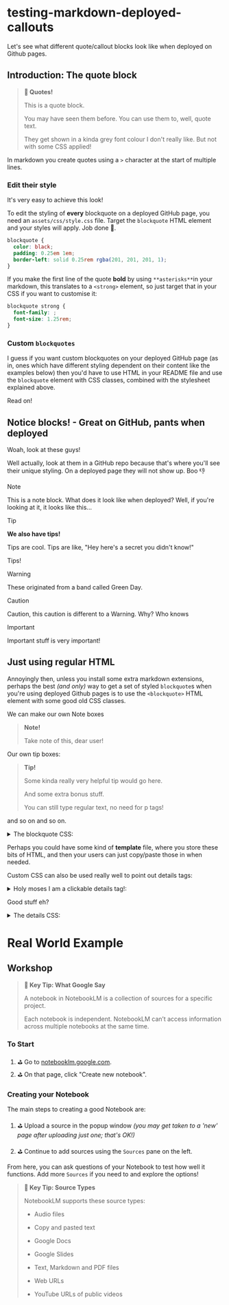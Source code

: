 # testing-markdown-deployed-callouts

Let's see what different quote/callout blocks look like when deployed on Github pages.

## Introduction: The quote block

> **💭 Quotes!**
>
> This is a quote block.
>
> You may have seen them before. You can use them to, well, quote text.
>
> They get shown in a kinda grey font colour I don't really like. But not with some CSS applied!

In markdown you create quotes using a `>` character at the start of multiple lines.

### Edit their style

It's very easy to achieve this look!

To edit the styling of **every** blockquote on a deployed GitHub page, you need an `assets/css/style.css` file. Target the `blockquote` HTML element and your styles will apply. Job done 🎉.

```css
blockquote {
  color: black;
  padding: 0.25em 1em;
  border-left: solid 0.25rem rgba(201, 201, 201, 1);
}
```

If you make the first line of the quote **bold** by using `**asterisks**`in your markdown, this translates to a `<strong>` element, so just target that in your CSS if you want to customise it:

```css
blockquote strong {
  font-family: ;
  font-size: 1.25rem;
}
```

### Custom `blockquotes`

I guess if you want custom blockquotes on your deployed GitHub page (as in, ones which have different styling dependent on their content like the examples below) then you'd have to use HTML in your README file and use the `blockquote` element with CSS classes, combined with the stylesheet explained above.

Read on!

## Notice blocks! - Great on GitHub, pants when deployed

Woah, look at these guys!

Well actually, look at them in a GitHub repo because that's where you'll see their unique styling. On a deployed page they will not show up. Boo 👎

> [!NOTE]
> This is a note block. What does it look like when deployed? Well, if you're looking at it, it looks like this...

> [!TIP]
>
> **We also have tips!**
>
> Tips are cool. Tips are like, "Hey here's a secret you didn't know!"
>
> Tips!

> [!WARNING]
>
> These originated from a band called Green Day.

> [!CAUTION]
>
> Caution, this caution is different to a Warning. Why? Who knows

> [!IMPORTANT]
>
> Important stuff is very important!

## Just using regular HTML

Annoyingly then, unless you install some extra markdown extensions, perhaps the best _(and only)_ way to get a set of styled `blockquote`s when you're using deployed Github pages is to use the `<blockquote>` HTML element with some good old CSS classes.

We can make our own Note boxes

<blockquote class="note">
<strong>Note!</strong>

Take note of this, dear user!

</blockquote>

Our own tip boxes:

<blockquote class="tip">

**Tip!**

Some kinda really very helpful tip would go here.

And some extra bonus stuff.

You can still type regular text, no need for p tags!

</blockquote>

and so on and so on.

<details markdown="1"> <summary>The blockquote CSS:</summary>

```css
.note {
  background-color: rgba(102, 255, 0, 0.2);
  color: black;
  padding: 0.25em 1em;
  border-left: solid 0.25rem rgba(0, 136, 18, 1);

  strong {
    color: darkgreen;
  }
}

.tip {
  background-color: rgba(0, 153, 255, 0.2);
  color: black;
  padding: 0.25em 1em;
  border-left: solid 0.25rem rgba(0, 47, 255, 1);

  strong {
    color: darkblue;
  }
}
```

</details>

Perhaps you could have some kind of **template** file, where you store these bits of HTML, and then your users can just copy/paste those in when needed.

Custom CSS can also be used really well to point out details tags:

<details markdown="1"> <summary>Holy moses I am a clickable details tag!:</summary>

and I am some secret information, woah!

But seriously, this is another place where some simple CSS can really come in handy if you rely on deployed README GitHub pages.

</details>

Good stuff eh?

<details markdown="1"> <summary>The details CSS:</summary>

```css
details {
  border-left: 2px solid rgba(199, 162, 41, 1);
  padding-left: 1rem;
}

details[open] {
  background-color: rgb(0, 0, 0, 0.1);
}
```

</details>

# Real World Example

## Workshop

> **💭 Key Tip: What Google Say**
>
> A notebook in NotebookLM is a collection of sources for a specific project.
>
> Each notebook is independent. NotebookLM can’t access information across multiple notebooks at the same time.

### To Start

1. ⛳️ Go to [notebooklm.google.com](https://notebooklm.google.com/).
2. ⛳️ On that page, click "Create new notebook".

### Creating your Notebook

The main steps to creating a good Notebook are:

1. ⛳️ Upload a source in the popup window _(you may get taken to a 'new' page after uploading just one; that's OK!)_

2. ⛳️ Continue to add sources using the `Sources` pane on the left.

From here, you can ask questions of your Notebook to test how well it functions. Add more `Sources` if you need to and explore the options!

<blockquote class="tip">

**💭 Key Tip: Source Types**

NotebookLM supports these source types:

- Audio files

- Copy and pasted text

- Google Docs

- Google Slides

- Text, Markdown and PDF files

- Web URLs

- YouTube URLs of public videos
</blockquote>
